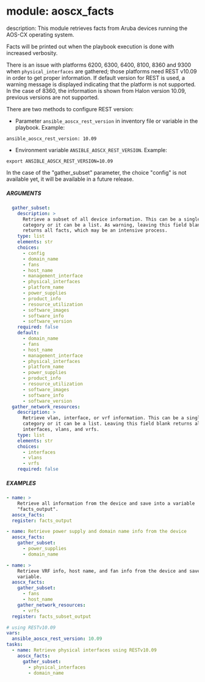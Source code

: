 # module: aoscx_facts

description: This module retrieves facts from Aruba devices running the AOS-CX
operating system.

Facts will be printed out when the playbook execution is done with increased
verbosity.

There is an issue with platforms 6200, 6300, 6400, 8100, 8360 and 9300 when
`physical_interfaces` are gathered; those platforms need REST v10.09 in order
to get proper information. If default version for REST is used, a warning
message is displayed indicating that the platform is not supported. In the
case of 8360, the information is shown from Halon version 10.09, previous
versions are not supported.

There are two methods to configure REST version:
- Parameter `ansible_aoscx_rest_version` in inventory file or variable in
  the playbook.
  Example:
```
ansible_aoscx_rest_version: 10.09
```
- Environment variable `ANSIBLE_AOSCX_REST_VERSION`.
  Example:
```
export ANSIBLE_AOSCX_REST_VERSION=10.09
```
In the case of the "gather_subset" parameter, the choice "config" is not
available yet, it will be available in a future release.

##### ARGUMENTS

```YAML
  gather_subset:
    description: >
      Retrieve a subset of all device information. This can be a single
      category or it can be a list. As warning, leaving this field blank
      returns all facts, which may be an intensive process.
    type: list
    elements: str
    choices:
      - config
      - domain_name
      - fans
      - host_name
      - management_interface
      - physical_interfaces
      - platform_name
      - power_supplies
      - product_info
      - resource_utilization
      - software_images
      - software_info
      - software_version
    required: false
    default:
      - domain_name
      - fans
      - host_name
      - management_interface
      - physical_interfaces
      - platform_name
      - power_supplies
      - product_info
      - resource_utilization
      - software_images
      - software_info
      - software_version
  gather_network_resources:
    description: >
      Retrieve vlan, interface, or vrf information. This can be a single
      category or it can be a list. Leaving this field blank returns all all
      interfaces, vlans, and vrfs.
    type: list
    elements: str
    choices:
      - interfaces
      - vlans
      - vrfs
    required: false
```

##### EXAMPLES

```YAML
- name: >
    Retrieve all information from the device and save into a variable
    "facts_output".
  aoscx_facts:
  register: facts_output

- name: Retrieve power supply and domain name info from the device
  aoscx_facts:
    gather_subset:
      - power_supplies
      - domain_name

- name: >
    Retrieve VRF info, host name, and fan info from the device and save into a
    variable.
  aoscx_facts:
    gather_subset:
      - fans
      - host_name
    gather_network_resources:
      - vrfs
  register: facts_subset_output

# using RESTv10.09
vars:
  ansible_aoscx_rest_version: 10.09
tasks:
  - name: Retrieve physical interfaces using RESTv10.09
    aoscx_facts:
      gather_subset:
        - physical_interfaces
        - domain_name
```
